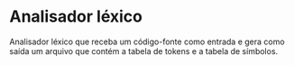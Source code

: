 # Analisador léxico
Analisador léxico que receba um código-fonte como entrada e gera como saída um arquivo que contém a tabela de tokens e a tabela de símbolos.
